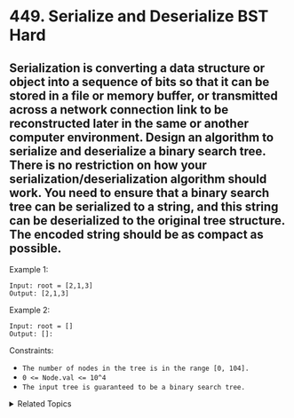 # 449. Serialize and Deserialize BST<br> Hard

## Serialization is converting a data structure or object into a sequence of bits so that it can be stored in a file or memory buffer, or transmitted across a network connection link to be reconstructed later in the same or another computer environment. Design an algorithm to serialize and deserialize a binary search tree. There is no restriction on how your serialization/deserialization algorithm should work. You need to ensure that a binary search tree can be serialized to a string, and this string can be deserialized to the original tree structure. The encoded string should be as compact as possible.



Example 1:

```
Input: root = [2,1,3]
Output: [2,1,3]
```

Example 2:

```
Input: root = []
Output: []:
```

Constraints:

- `The number of nodes in the tree is in the range [0, 104].`
- `0 <= Node.val <= 10^4`
- `The input tree is guaranteed to be a binary search tree.`

<details>

<summary> Related Topics </summary>

-   `Tree`

</details>
